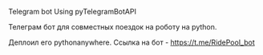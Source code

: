 Telegram bot Using pyTelegramBotAPI

Телеграм бот для совместных поездок на роботу на python.

Деплоил его pythonanywhere.
Ссылка на бот - https://t.me/RidePool_bot
